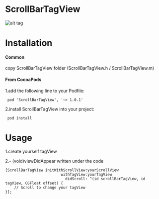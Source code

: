 ScrollBarTagView
=============
![alt tag](http://i.imgur.com/fKq70uf.gif) 

Installation
=============

#### Common

copy ScrollBarTagView folder (ScrollBarTagView.h / ScrollBarTagView.m)

#### From CocoaPods

1.add the following line to your Podfile:

     pod 'ScrollBarTagView', '~> 1.0.1'

2.install ScrollBarTagView into your project:

     pod install

Usage
=============

1.create yourself tagView
 
2.- (void)viewDidAppear written under the code

    [ScrollBarTagView initWithScrollView:yourScrollView 
                             withTagView:yourTagView 
                               didScroll: ^(id scrollBarTagView, id tagView, CGFloat offset) {
        // Scroll to change your tagView
    }];
